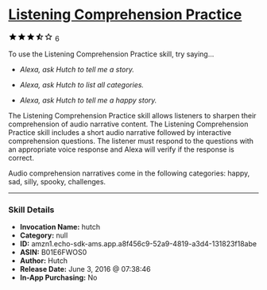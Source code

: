 # [Listening Comprehension Practice](http://alexa.amazon.com/#skills/amzn1.echo-sdk-ams.app.a8f456c9-52a9-4819-a3d4-131823f18abe)
![3.9 stars](../../images/ic_star_black_18dp_1x.png)![3.9 stars](../../images/ic_star_black_18dp_1x.png)![3.9 stars](../../images/ic_star_black_18dp_1x.png)![3.9 stars](../../images/ic_star_half_black_18dp_1x.png)![3.9 stars](../../images/ic_star_border_black_18dp_1x.png) 6

To use the Listening Comprehension Practice skill, try saying...

* *Alexa, ask Hutch to tell me a story.*

* *Alexa, ask Hutch to list all categories.*

* *Alexa, ask Hutch to tell me a happy story.*

The Listening Comprehension Practice skill allows listeners to sharpen their comprehension of audio narrative content. The Listening Comprehension Practice skill includes a short audio narrative followed by interactive comprehension questions. The listener must respond to the questions with an appropriate voice response and Alexa will verify if the response is correct.

Audio comprehension narratives come in the following categories: happy, sad, silly, spooky, challenges.

***

### Skill Details

* **Invocation Name:** hutch
* **Category:** null
* **ID:** amzn1.echo-sdk-ams.app.a8f456c9-52a9-4819-a3d4-131823f18abe
* **ASIN:** B01E6FWOS0
* **Author:** Hutch
* **Release Date:** June 3, 2016 @ 07:38:46
* **In-App Purchasing:** No
